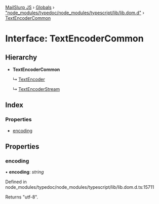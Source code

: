 [MailSlurp JS](../README.md) › [Globals](../globals.md) › ["node_modules/typedoc/node_modules/typescript/lib/lib.dom.d"](../modules/_node_modules_typedoc_node_modules_typescript_lib_lib_dom_d_.md) › [TextEncoderCommon](_node_modules_typedoc_node_modules_typescript_lib_lib_dom_d_.textencodercommon.md)

# Interface: TextEncoderCommon

## Hierarchy

* **TextEncoderCommon**

  ↳ [TextEncoder](_node_modules_typedoc_node_modules_typescript_lib_lib_dom_d_.textencoder.md)

  ↳ [TextEncoderStream](_node_modules_typedoc_node_modules_typescript_lib_lib_dom_d_.textencoderstream.md)

## Index

### Properties

* [encoding](_node_modules_typedoc_node_modules_typescript_lib_lib_dom_d_.textencodercommon.md#encoding)

## Properties

###  encoding

• **encoding**: *string*

Defined in node_modules/typedoc/node_modules/typescript/lib/lib.dom.d.ts:15711

Returns "utf-8".
